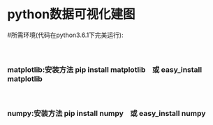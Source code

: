 # python数据可视化建图
#所需环境(代码在python3.6.1下完美运行):<br>
<br><br>
<h3>matplotlib:安装方法 pip install matplotlib    或       easy_install matplotlib</h3><br>

<h3>numpy:安装方法 pip install numpy    或        easy_install numpy</h3>
